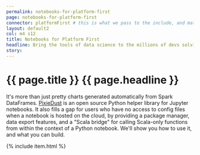 ```yaml
---
permalink: notebooks-for-platform-first
page: notebooks-for-platform-first
connector: platformFirst # this is what we pass to the include, and matches the strategy collection
layout: default2
col: m4 s12
title: Notebooks for Platform First
headline: Bring the tools of data science to the millions of devs solving data problems.
story: 
---
```


# <span>{{ page.title }}</span> {{ page.headline }}

It's more than just pretty charts generated automatically from Spark DataFrames.
[PixieDust](https://github.com/ibm-cds-labs/pixiedust) is an open source Python helper library for Jupyter notebooks. It also
fills a gap for users who have no access to config files when a notebook is hosted
on the cloud, by providing a package manager, data export features, and a "Scala
bridge" for calling Scala-only functions from within the context of a Python notebook.
We'll show you how to use it, and what you can build.

{% include item.html %}